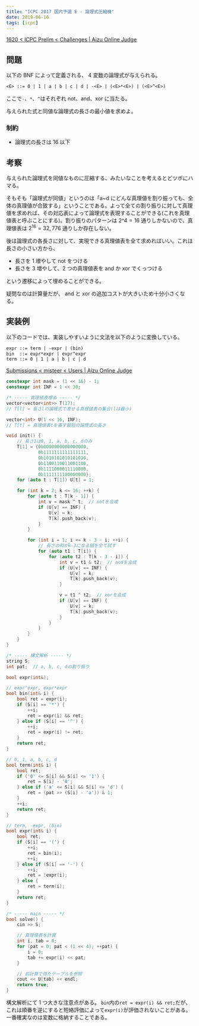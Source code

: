 ```yaml
---
title: "ICPC 2017 国内予選 E - 論理式圧縮機"
date: 2019-06-16
tags: [icpc]
---
```


[1620 < ICPC Prelim < Challenges | Aizu Online Judge](https://onlinejudge.u-aizu.ac.jp/challenges/sources/ICPC/Prelim/1620?year=2017)

## 問題

以下の BNF によって定義される、 4 変数の論理式が与えられる。

```txt
<E> ::= 0 | 1 | a | b | c | d | -<E> | (<E>*<E>) | (<E>^<E>)
```

ここで`-`、`*`、`^`はそれぞれ not、and、xor に当たる。

与えられた式と同値な論理式の長さの最小値を求めよ。

### 制約

- 論理式の長さは $16$ 以下

## 考察

与えられた論理式を同値なものに圧縮する、みたいなことを考えるとどツボにハマる。

そもそも「論理式が同値」というのは「a~d にどんな真理値を割り振っても、全体の真理値が合致する」ということである。よって全ての割り振りに対して真理値を求めれば、その対応表によって論理式を表現することができる(これを真理値表と呼ぶことにする)。割り振りのパターンは $2\^4 = 16$ 通りしかないので、真理値表は $2^16 = 32,776$ 通りしか存在しない。

後は論理式の各長さに対して、実現できる真理値表を全て求めればいい。これは長さの小さい方から、

- 長さを 1 増やして not をつける
- 長さを 3 増やして、2 つの真理値表を and か xor でくっつける

という遷移によって埋めることができる。

疑問なのは計算量だが、 and と xor の追加コストが大きいため十分小さくなる。

## 実装例

以下のコードでは、実装しやすいように文法を以下のように変換している。

```txt
expr ::= term | -expr | (bin)
bin  ::= expr*expr | expr^expr
term ::= 0 | 1 | a | b | c | d
```

[Submissions < misteer < Users | Aizu Online Judge](https://onlinejudge.u-aizu.ac.jp/status/users/misteer/submissions/1/1620/judge/3659639/C++14)

```cpp
constexpr int mask = (1 << 16) - 1;
constexpr int INF = 1 << 30;

/* ----- 真理値表埋め ----- */
vector<vector<int>> T(17);
// T[l] = 長さlの論理式で表せる真理値表の集合(lは最小)

vector<int> U(1 << 16, INF);
// T[t] = 真理値表tを表す最短の論理式の長さ

void init() {
    // 長さ1は0, 1, a, b, c, dのみ
    T[1] = {0b0000000000000000,
            0b1111111111111111,
            0b1010101010101010,
            0b1100110011001100,
            0b1111000011110000,
            0b1111111100000000};
    for (auto t : T[1]) U[t] = 1;

    for (int k = 2; k <= 16; ++k) {
        for (auto t : T[k - 1]) {
            int v = mask ^ t;  // notを合成
            if (U[v] == INF) {
                U[v] = k;
                T[k].push_back(v);
            }
        }

        for (int i = 1; i <= k - 3 - i; ++i) {
            // 長さの和がk-3になる組を全て試す
            for (auto t1 : T[i]) {
                for (auto t2 : T[k - 3 - i]) {
                    int v = t1 & t2;  // andを合成
                    if (U[v] == INF) {
                        U[v] = k;
                        T[k].push_back(v);
                    }

                    v = t1 ^ t2;  // xorを合成
                    if (U[v] == INF) {
                        U[v] = k;
                        T[k].push_back(v);
                    }
                }
            }
        }
    }
}

/* ----- 構文解析 ----- */
string S;
int pat;  // a, b, c, dの割り振り

bool expr(int&);

// expr^expr, expr*expr
bool bin(int& i) {
    bool ret = expr(i);
    if (S[i] == '*') {
        ++i;
        ret = expr(i) && ret;
    } else if (S[i] == '^') {
        ++i;
        ret = expr(i) != ret;
    }
    return ret;
}

// 0, 1, a, b, c, d
bool term(int& i) {
    bool ret;
    if ('0' <= S[i] && S[i] <= '1') {
        ret = S[i] - '0';
    } else if ('a' <= S[i] && S[i] <= 'd') {
        ret = (pat >> (S[i] - 'a')) & 1;
    }
    ++i;
    return ret;
}

// term, -expr, (bin)
bool expr(int& i) {
    bool ret;
    if (S[i] == '(') {
        ++i;
        ret = bin(i);
        ++i;
    } else if (S[i] == '-') {
        ++i;
        ret = !expr(i);
    } else {
        ret = term(i);
    }
    return ret;
}

/* ----- main ----- */
bool solve() {
    cin >> S;

    // 真理値表を計算
    int i, tab = 0;
    for (pat = 0; pat < (1 << 4); ++pat) {
        i = 0;
        tab += expr(i) << pat;
    }

    // 前計算で得たテーブルを参照
    cout << U[tab] << endl;
    return true;
}
```

構文解析にて 1 つ大きな注意点がある。
`bin`内の`ret = expr(i) && ret;`だが、これは順番を逆にすると短絡評価によって`expr(i)`が評価されないことがある。
一番確実なのは変数に格納することである。

